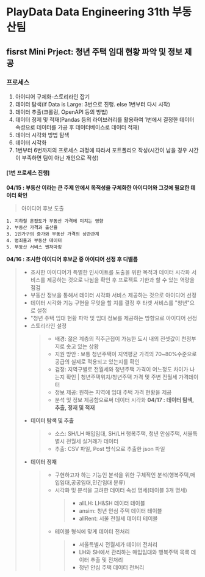 ﻿# PlayData Data Engineering 31th 부동산팀

## fisrst Mini Prject: 청년 주택 임대 현황 파악 및 정보 제공
### 프로세스
  1. 아이디어 구체화-스토리라인 잡기
  2. 데이터 탐색(if Data is Large: 3번으로 진행.  else 1번부터 다시 시작)
  3. 데이터 추출(크롤링, OpenAPI 등의 방법) 
  4. 데이터 정제 및 적재(Pandas 등의 라이브러리를 활용하여 1번에서 결정한 데이터 속성으로 데이터를 가공 후 데이터베이스로 데이터 적재)
  5. 데이터 시각화 방법 탐색
  6. 데이터 시각화
  7. 1번부터 6번까지의 프로세스 과정에 따라서 포트폴리오 작성(시간이 남을 경우 시간이 부족하면 팀이 아닌 개인으로 작성)

#### [1번 프로세스 진행]  
**04/15 : 부동산 이라는 큰 주제 안에서 목적성을 구체화한 아이디어와 그것에 필요한 데이터 확인**  
> 아이디어 후보 도출

    1. 지하철 혼잡도가 부동산 가격에 미치는 영향
    2. 부동산 가격과 출산율
    3. 1인가구의 증가와 부동산 가격의 상관관계
    4. 범죄율과 부동산 데이터
    5. 부동산 서비스 벤처마킹
  
**04/16 : 조사한 아이디어 후보군 중 아이디어 선정 후 디벨롭**
> - 조사한 아이디어가 특별한 인사이트를 도출을 위한 목적과 데이터 시각화 서비스를 제공하는 것으로 나뉨을 확인 후 프로젝트 기한과 할 수 있는 역량을 점검
> - 부동산 정보을 통해서 데이터 시각화 서비스 제공하는 것으로 아이디어 선정
> - 데이터 시각화 기능 구현을 무엇을 할 지를 결정 후 타겟 서비스를 "청년"으로 설정
> - "청년 주택 임대 현황 파악 및 임대 정보를 제공하는 방향으로 아이디어 선정
> - 스토리라인 설정
>   > - 배경: 젊은 계층의 직주근접이 가능한 도시 내의 전셋값이 천정부지로 솟고 있는 상황
>   > - 지원 방안 : 보통 청년주택이 지역평균 가격의 70~80%수준으로 공급의 실제로 적용되고 있는지를 확인
>   > - 검정: 지역구별로 전월세와 청년주택 가격이 어느정도 차이가 나는지 확인 | 청년주택위치/청년주택 가격 및 주변 전월세 가격데이터
>   > - 정보 제공: 원하는 지역에 임대 주택 가격 현황을 제공
>   > - 분석 및 정보 제공함으로써 데이터 시각화
**04/17 : 데이터 탐색, 추출, 정재 및 적재**
> - **데이터 탐색 및 추출** 
>   > - 소스: SH/LH 매입임대, SH/LH 행복주택, 청년 안심주택, 서울특별시 전월세 실거래가 데이터
>   > - 추출: CSV 파일, Post 방식으로 추출한 json 파일
> - **데이터 정재**
>   > - 구현하고자 하는 기능인 분석을 위한 구체적인 분석(행복주택,매입임대,공공임대,민간임대 분류)
>   > - 시각화 및 분석을 고려한 데이터 속성 명세(테이블 3개 명세)
>   >   > - allLH: LH&SH 데이터 테이블
>   >   > - ansim: 청년 안심 주택 데이터 테이블
>   >   > - allRent: 서울 전월세 데이터 테이블
>   > - 테이블 형식에 맞게 데이터 전처리
>   >   > - 서울특별시 전월세가 데이터 전처리
>   >   > - LH와 SH에서 관리하는 매입임대와 행복주택 목록 데이터 추출 및 전처리
>   >   > - 청년 안심 주택 데이터 전처리


